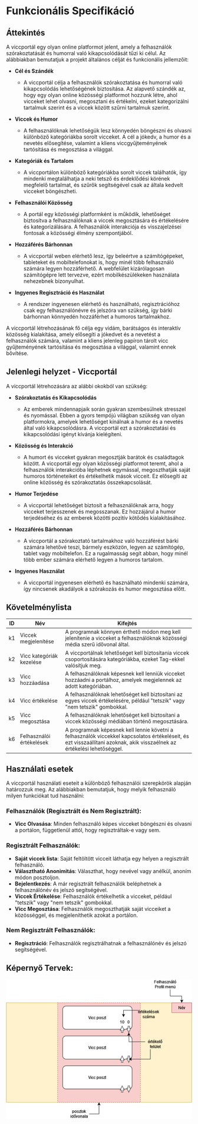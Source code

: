 # Funkcionális Specifikáció

## Áttekintés
A viccportál egy olyan online platformot jelent, amely a felhasználók szórakoztatását és humorral való kikapcsolódását tűzi ki célul. Az alábbiakban bemutatjuk a projekt általános célját és funkcionális jellemzőit:

- **Cél és Szándék**
    * A viccportál célja a felhasználók szórakoztatása és humorral való kikapcsolódás lehetőségének biztosítása. Az alapvető szándék az, hogy egy olyan online közösségi platformot hozzunk létre, ahol vicceket lehet olvasni, megosztani és értékelni, ezeket kategorizálni tartalmuk szerint és a viccek között szűrni tartalmuk szerint.

- **Viccek és Humor**
    * A felhasználóknak lehetőségük lesz könnyedén böngészni és olvasni különböző kategóriákba sorolt vicceket. A cél a jókedv, a humor és a nevetés elősegítése, valamint a kliens viccgyűjteményének tartósítása és megosztása a világgal.

- **Kategóriák és Tartalom**
    * A viccportálon különböző kategóriákba sorolt viccek találhatók, így mindenki megtalálhatja a neki tetsző és érdeklődési körének megfelelő tartalmat, és szűrők segítségével csak az általa kedvelt vicceket böngészheti.

- **Felhasználói Közösség**
    * A portál egy közösségi platformként is működik, lehetőséget biztosítva a felhasználóknak a viccek megosztására és értékelésére és kategorizálására. A felhasználók interakciója és visszajelzései fontosak a közösségi élmény szempontjából.

- **Hozzáférés Bárhonnan** 
    * A viccportál weben elérhető lesz, így beleértve a számítógépeket, tableteket és mobiltelefonokat is, hogy minél több felhasználó számára legyen hozzáférhető. A webfelület kizárólagosan számítógépre lett tervezve, ezért mobilkészülékeken használata nehezebnek bizonyulhat.

- **Ingyenes Regisztráció és Használat** 
    * A rendszer ingyenesen elérhető és használható, regisztrációhoz csak egy felhasználónévre és jelszóra van szükség, így bárki bárhonnan könnyedén hozzáférhet a humoros tartalmakhoz.

A viccportál létrehozásának fő célja egy vidám, barátságos és interaktív közösség kialakítása, amely elősegíti a jókedvet és a nevetést a felhasználók számára, valamint a kliens jelenleg papíron tárolt vicc gyűjteményének tartósítása és megosztása a világgal, valamint ennek bővítése.

## Jelenlegi helyzet - Viccportál

A viccportál létrehozására az alábbi okokból van szükség:

- **Szórakoztatás és Kikapcsolódás** 
    * Az emberek mindennapjaik során gyakran szembesülnek stresszel és nyomással. Ebben a gyors tempójú világban szükség van olyan platformokra, amelyek lehetőséget kínálnak a humor és a nevetés által való kikapcsolódásra. A viccportál ezt a szórakoztatási és kikapcsolódási igényt kívánja kielégíteni.

- **Közösség és Interakció** 
    * A humort és vicceket gyakran megosztják barátok és családtagok között. A viccportál egy olyan közösségi platformot teremt, ahol a felhasználók interakcióba léphetnek egymással, megoszthatják saját humoros történeteiket és értékelhetik mások vicceit. Ez elősegíti az online közösség és szórakoztatás összekapcsolását.

- **Humor Terjedése**
    * A viccportál lehetőséget biztosít a felhasználóknak arra, hogy vicceket terjesszenek és megosszanak. Ez hozzájárul a humor terjedéséhez és az emberek közötti pozitív kötődés kialakításához.

- **Hozzáférés Bárhonnan** 
    * A viccportál a szórakoztató tartalmakhoz való hozzáférést bárki számára lehetővé teszi, bármely eszközön, legyen az számítógép, tablet vagy mobiltelefon. Ez a rugalmasság segít abban, hogy minél több ember számára elérhető legyen a humoros tartalom.

- **Ingyenes Használat**
    * A viccportál ingyenesen elérhető és használható mindenki számára, így nincsenek akadályok a szórakozás és humor megosztása előtt.

## Követelménylista

| ID | Név                          | Kifejtés                                                                                               |
|----|------------------------------|--------------------------------------------------------------------------------------------------------|
| k1 | Viccek megjelenítése          | A programnak könnyen érthető módon meg kell jelenítenie a vicceket a felhasználóknak közösségi média szerű idővonal által.               |
| k2 | Vicc kategóriák kezelése      | A viccportálnak lehetőséget kell biztosítania viccek csoportosítására kategóriákba, ezeket Tag-ekkel valósítjuk meg. |
| k3 | Vicc hozzáadása               | A felhasználóknak képesnek kell lenniük vicceket hozzáadni a portálhoz, amelyek megjelennek az adott kategóriában. |
| k4 | Vicc értékelése               | A felhasználóknak lehetőséget kell biztosítani az egyes viccek értékelésére, például "tetszik" vagy "nem tetszik" gombokkal. |
| k5 | Vicc megosztása               | A felhasználóknak lehetőséget kell biztosítani a viccek közösségi médiában történő megosztására.         |
| k6 | Felhasználói értékelések      | A programnak képesnek kell lennie követni a felhasználók viccekkel kapcsolatos értékeléseit, és ezt visszaállítani azoknak, akik visszaélnek az értékelési lehetőséggel. |

## Használati esetek

A viccportál használati eseteit a különböző felhasználói szerepkörök alapján határozzuk meg. Az alábbiakban bemutatjuk, hogy melyik felhasználó milyen funkciókat tud használni:

### Felhasználók (Regisztrált **és** Nem Regisztrált):
- **Vicc Olvasása**: Minden felhasználó képes vicceket böngészni és olvasni a portálon, függetlenül attól, hogy regisztráltak-e vagy sem.

### Regisztrált Felhasználók:
- **Saját viccek lista**: Saját feltöltött vicceit láthatja egy helyen a regisztrált felhasználó.
- **Választható Anonimitás**: Választhat, hogy nevével vagy anélkül, anoním módon posztoljon.
- **Bejelentkezés**: A már regisztrált felhasználók beléphetnek a felhasználónév és jelszó segítségével.
- **Viccek Értékelése**: Felhasználók értékelhetik a vicceket, például "tetszik" vagy "nem tetszik" gombokkal.
- **Vicc Megosztása**: Felhasználók megoszthatják saját vicceiket a közösséggel, és megjeleníthetik azokat a portálon.

### Nem Regisztrált Felhasználók:
- **Regisztráció**: Felhasználók regisztrálhatnak a felhasználónév és jelszó segítségével.

## Képernyő Tervek:
![Képernyő terv](tervKepernyo.drawio.png)